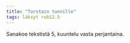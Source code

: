 ```yaml
---
title: "Torstain tunnille"
tags: läksyt rub12.5
---
```


Sanakoe tekstistä 5, kuuntelu vasta perjantaina. 

